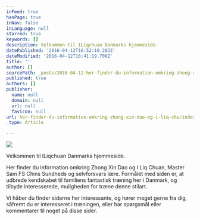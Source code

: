 ```yaml
---
inFeed: true
hasPage: true
inNav: false
inLanguage: null
starred: true
keywords: []
description: Velkommen til ILiqchuan Danmarks hjemmeside.
datePublished: '2016-04-12T16:52:10.283Z'
dateModified: '2016-04-12T16:41:19.708Z'
title: ''
author: []
sourcePath: _posts/2016-04-12-her-finder-du-information-omkring-zhong-xin-dao-og-i-liq-chu.md
published: true
authors: []
publisher:
  name: null
  domain: null
  url: null
  favicon: null
url: her-finder-du-information-omkring-zhong-xin-dao-og-i-liq-chu/index.html
_type: Article

---
```

![](https://the-grid-user-content.s3-us-west-2.amazonaws.com/658daf20-68a4-4cdc-8759-61cc3a4eaae6.jpg)

Velkommen til ILiqchuan Danmarks hjemmeside.

Her finder du information omkring Zhong Xin Dao og I Liq Chuan, Master Sam FS Chins Sundheds og selvforsvars lære. Formålet med siden er, at udbrede kendskabet til familiens fantastisk træning her i Danmark, og tilbyde interesserede, muligheden for træne denne stilart.

Vi håber du finder siderne her interessante, og hører meget gerne fra dig, såfremt du er interesseret i træningen, eller  har spørgsmål eller kommentarer til noget på disse sider.